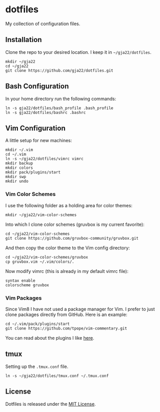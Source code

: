 # dotfiles

My collection of configuration files.

## Installation

Clone the repo to your desired location. I keep it in `~/gja22/dotfiles`.

`mkdir ~/gja22`\
`cd ~/gja22`\
`git clone https://github.com/gja22/dotfiles.git`

## Bash Configuration

In your home directory run the following commands:

`ln -s gja22/dotfiles/bash_profile .bash_profile`\
`ln -s gja22/dotfiles/bashrc .bashrc`

## Vim Configuration

A little setup for new machines:

```
mkdir ~/.vim
cd ~/.vim
ln -s ~/gja22/dotfiles/vimrc vimrc
mkdir backup
mkdir colors
mkdir pack/plugins/start
mkdir swp
mkdir undo
```

### Vim Color Schemes

I use the following folder as a holding area for color themes:

`mkdir ~/gja22/vim-color-schemes`

Into which I clone color schemes (gruvbox is my current favorite):

`cd ~/gja22/vim-color-schemes`\
`git clone https://github.com/gruvbox-community/gruvbox.git`

And then copy the color theme to the Vim config directory:

`cd ~/gja22/vim-color-schemes/gruvbox`\
`cp gruvbox.vim ~/.vim/colors/.`

Now modify vimrc (this is already in my default vimrc file):

```
syntax enable
colorscheme gruvbox
```

### Vim Packages

Since Vim8 I have not used a package manager for Vim. I prefer to just clone
packages directly from GitHub. Here is an example:

`cd ~/.vim/pack/plugins/start`\
`git clone https://github.com/tpope/vim-commentary.git`

You can read about the plugins I like
[here](https://www.gja22.com/vim-plugins). 

## tmux

Setting up the `.tmux.conf` file.

`ln -s ~/gja22/dotfiles/tmux.conf ~/.tmux.conf`

## License

Dotfiles is released under the [MIT
License](https://opensource.org/licenses/MIT).
